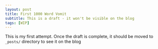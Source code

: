 ```yaml
---
layout: post
title: First 1000 Word Vomit
subtitle: This is a draft - it won't be visible on the blog
tags: [WIP]
---
```


This is my first attempt.
Once the draft is complete, it should be moved to `_posts/` directory to see it on the blog